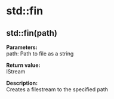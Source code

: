 # std::fin

## std::fin(path)
**Parameters:**  
path: Path to file as a string

**Return value:**  
IStream

**Description:**  
Creates a filestream to the specified path